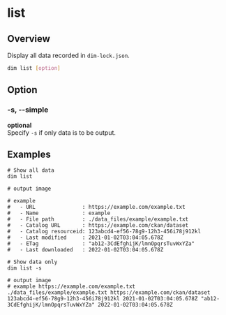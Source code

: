 # list

## Overview

Display all data recorded in `dim-lock.json`.

```bash
dim list [option]
```

## Option

### -s, --simple

**optional**\
Specify `-s` if only data is to be output.

## Examples

```bush
# Show all data
dim list

# output image

# example
#   - URL               : https://example.com/example.txt
#   - Name              : example
#   - File path         : ./data_files/example/example.txt
#   - Catalog URL       : https://example.com/ckan/dataset
#   - Catalog resourceid: 123abcd4-ef56-78g9-12h3-456i78j912kl
#   - Last modified     : 2021-01-02T03:04:05.678Z
#   - ETag              : "ab12-3CdEfghijK/lmnOpqrsTuvWxYZa"
#   - Last downloaded   : 2022-01-02T03:04:05.678Z

# Show data only
dim list -s

# output image
# example https://example.com/example.txt ./data_files/example/example.txt https://example.com/ckan/dataset 123abcd4-ef56-78g9-12h3-456i78j912kl 2021-01-02T03:04:05.678Z "ab12-3CdEfghijK/lmnOpqrsTuvWxYZa" 2022-01-02T03:04:05.678Z
```
